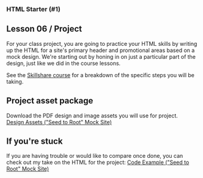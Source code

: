 ### HTML Starter (#1)
## Lesson 06 / Project

For your class project, you are going to practice your HTML skills by writing up the HTML for a site's primary header and promotional areas based on a mock design. We're starting out by honing in on just a particular part of the design, just like we did in the course lessons.

See the [Skillshare course](https://www.skillshare.com/classes/Become-a-Web-Developer-HTML-Starter-1/828441821) for a breakdown of the specific steps you will be taking.

## Project asset package
Download the PDF design and image assets you will use for project.  
[Design Assets ("Seed to Root" Mock Site)](https://github.com/scottusrobus/become-a-web-developer/raw/master/01-html-starter/06-project/asset-package/seed-to-root-package.zip)

## If you're stuck
If you are having trouble or would like to compare once done, you can check out my take on the HTML for the project:
[Code Example ("Seed to Root" Mock Site)](https://github.com/scottusrobus/become-a-web-developer/raw/master/01-html-starter/06-project/asset-package/index.html)
